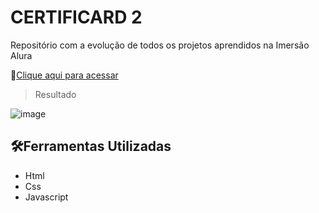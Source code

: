 # CERTIFICARD 2

Repositório com a evolução de todos os projetos aprendidos na Imersão Alura

 🔗[Clique aqui para acessar](https://thamyresarm.github.io/projetos-Imersao-alura/Aula-10/index.html)

> Resultado

![image](https://user-images.githubusercontent.com/24790794/192321834-df7f109f-ef66-4f8d-bd09-c1434dc051a4.png)

## 🛠️Ferramentas Utilizadas

- Html
- Css
- Javascript
